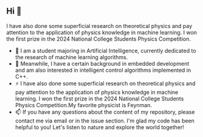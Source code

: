 ## Hi 👋


  I have also done some superficial research on theoretical physics and pay attention to the application of physics knowledge in machine learning. I won the first prize in the 2024 National College Students Physics Competition.


- 🔭 I am a student majoring in Artificial Intelligence, currently dedicated to the research of machine learning algorithms.
- 🌱 Meanwhile, I have a certain background in embedded development and am also interested in intelligent control algorithms implemented in C++.
- ⚡ I have also done some superficial research on theoretical physics and pay attention to the application of physics knowledge in machine learning. I won the first prize in the 2024 National College Students Physics Competition.My favorite physicist is Feynman.
- 📫 If you have any questions about the content of my repository, please contact me via email or in the issue section. I'm glad my code has been helpful to you! Let's listen to nature and explore the world together!
 


